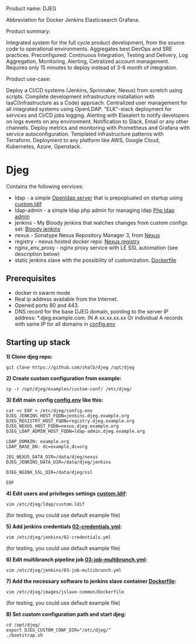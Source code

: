 Product name: DJEG

Abbreviation for Docker Jenkins Elasticsearch Grafana.

Product summary:

Integrated system for the full cycle product development, from the source code to operational environments.
Aggregates best DevOps and SRE practices.
Preconfigured: Continuous Integration, Testing and Delivery, Log Aggregation,
Monitoring, Alerting, Cetralized account management.
Requires only 15 minutes to deploy instead of 3-6 month of integration.

Product use-case:

Deploy a CI/CD systems (Jenkins, Sprinnaker, Nexus) from scretch using scripts.
Complete development infrastructure installation with IaaC(Infrastructure as a Code) approach.
Centralized user management for all integrated systems using OpenLDAP.
"ELK"-stack deployment for services and CI/CD jobs logging. 
Alerting with Elasalert to notify developers on logs events on any environment.
Notification to Slack, Email or any other channels.
Deploy metrics and monitoring with Prometheus and Grafana with service autoconfiguration.
Templated infrastructure patterns with Terraform.
Deployment to any platform like AWS, Google Cloud, Kubernetes, Azure, Openstack.

# Djeg

Contains the following services:
* ldap - a simple [Openldap server](https://github.com/osixia/docker-openldap) that is prepopluated on startup using [custom.ldif](examples/custom-conf/ldap/custom.ldif)
* ldap-admin - a simple ldap php admin for managing ldap [Php ldap admin](https://github.com/osixia/docker-phpLDAPadmin)
* jenkins - My Bloody jenkins that watches changes from custom configs set: [Bloody jenkins](https://github.com/odavid/my-bloody-jenkins)
* nexus - Sonatype Nexus Repository Manager 3, from [Nexus](https://hub.docker.com/r/sonatype/nexus3/)
* registry - nexus hosted docker repo: [Nexus registry](https://help.sonatype.com/repomanager3/private-registry-for-docker)
* nginx_env_proxy - nginx proxy service with LE SSL automation (see description below)
* static jenkins slave with the possibility of customization. [Dockerfile](examples/custom-conf/images/jslave-common/Dockerfile)

## Prerequisites
* docker in swarm mode
* Real ip address available from the Internet.
* Opened ports 80 and 443.
* DNS record for the base DJEG domain, pointing to the server IP address:
  *.djeg.example.com. IN A xx.xx.xx.xx
  Or individual A records with same IP for all domains in [config.env](examples/custom-conf/config.env)

## Starting up stack

**1) Clone djeg repo:**
```shell
git clone https://github.com/shalb/djeg /opt/djeg
```

**2) Create custom configuration from example:**
```shell
cp -r /opt/djeg/examples/custom-conf/ /etc/djeg/
```

**3) Edit main config [config.env](examples/custom-conf/config.env) like this:**
```shell
cat << EOF > /etc/djeg/config.env
DJEG_JENKINS_HOST_FQDN=jenkins.djeg.example.org
DJEG_REGISTRY_HOST_FQDN=registry.djeg.example.org
DJEG_NEXUS_HOST_FQDN=nexus.djeg.example.org
DJEG_LDAP_ADMIN_HOST_FQDN=ldap-admin.djeg.example.org

LDAP_DOMAIN: example.org
LDAP_BASE_DN: dc=example,dc=org

JEG_NEXUS_DATA_DIR=/data/djeg/nexus
DJEG_JENKINS_DATA_DIR=/data/djeg/jenkins

DJEG_NGINX_SSL_DIR=/data/djeg/ssl

EOF
```

**4) Edit users and privileges settings [custom.ldif](examples/custom-conf/ldap/custom.ldif):**
```shell
vim /etc/djeg/ldap/custom.ldif
```
(for testing, you could use default example file)

**5) Add jenkins credentials [02-credentials.yml](examples/custom-conf/jenkins/02-credentials.yml):**
```shell
vim /etc/djeg/jenkins/02-credentials.yml
```
(for testing, you could use default example file)

**6) Edit multibranch pipeline job [03-job-multibrunch.yml](examples/custom-conf/jenkins/03-job-multibrunch.yml):**
```shell
vim /etc/djeg/jenkins/03-job-multibrunch.yml
```

**7) Add the necessary software to jenkins slave container [Dockerfile](examples/custom-conf/images/jslave-common/Dockerfile):**
```shell
vim /etc/djeg/images/jslave-common/Dockerfile
```
(for testing, you could use default example file)

**8) Set custom configuration path and start djeg:**
```shell
cd /opt/djeg/
export DJEG_CUSTOM_CONF_DIR="/etc/djeg/"
./bootstrap.sh
```